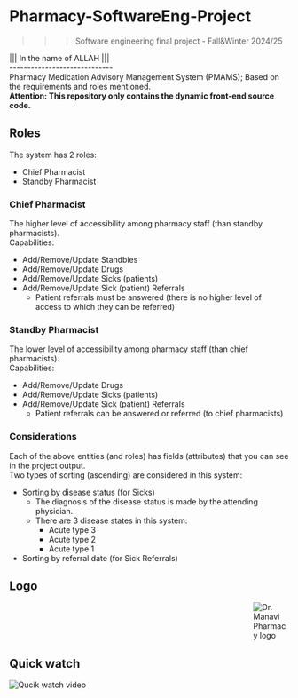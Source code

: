 ﻿# Pharmacy-SoftwareEng-Project
>>> Software engineering final project - Fall&Winter 2024/25

||| In the name of ALLAH ||| <br />
----------------------------- <br />
Pharmacy Medication Advisory Management System (PMAMS); Based on the requirements and roles mentioned.<br />
**Attention: This repository only contains the dynamic front-end source code.**

## Roles 

The system has 2 roles:
- Chief Pharmacist
- Standby Pharmacist

### Chief Pharmacist

The higher level of accessibility among pharmacy staff (than standby pharmacists). <br />
Capabilities:
- Add/Remove/Update Standbies
- Add/Remove/Update Drugs
- Add/Remove/Update Sicks (patients)
- Add/Remove/Update Sick (patient) Referrals
  - Patient referrals must be answered (there is no higher level of access to which they can be referred)

### Standby Pharmacist

The lower level of accessibility among pharmacy staff (than chief pharmacists). <br />
Capabilities:
- Add/Remove/Update Drugs
- Add/Remove/Update Sicks (patients)
- Add/Remove/Update Sick (patient) Referrals
  - Patient referrals can be answered or referred (to chief pharmacists)

### Considerations

Each of the above entities (and roles) has fields (attributes) that you can see in the project output.<br />
Two types of sorting (ascending) are considered in this system: 
- Sorting by disease status (for Sicks)
  - The diagnosis of the disease status is made by the attending physician.
  - There are 3 disease states in this system:
    - Acute type 3
    - Acute type 2
    - Acute type 1
- Sorting by referral date (for Sick Referrals)

## Logo
<dl><dd><dl><dd><dl><dd><dl><dd><dl><dd><dl><dd><dl><dd><dl><dd><dl><dd><dl><dd><dl><dd><dl>

![Dr. Manavi Pharmacy logo](https://github.com/theMHD-120/Pharmacy-SoftwareEng-Frontend/blob/970e1f69cb959dd2c594acb0c2191df205c37341/Media/pharmacy-icon.png)
</dl></dd></dl></dd></dl></dd></dl></dd></dl></dd></dl></dd></dl></dd></dl></dd></dl></dd></dl></dd></dl></dd></dl>


## Quick watch 
![Qucik watch video]()
